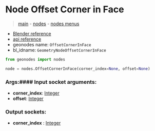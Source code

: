 # Node Offset Corner in Face

> [main](../structure.md) - [nodes](nodes.md) - [nodes menus](nodes_menus.md)

- [Blender reference](https://docs.blender.org/manual/en/latest/modeling/geometry_nodes/mesh_topology/offset_corner_in_face.html)
- [api reference](https://docs.blender.org/api/current/bpy.types.GeometryNodeOffsetCornerInFace.html)
- geonodes name: `OffsetCornerInFace`
- bl_idname: `GeometryNodeOffsetCornerInFace`

```python
from geonodes import nodes

node = nodes.OffsetCornerInFace(corner_index=None, offset=None)
```

### Args:#### Input socket arguments:

- **corner_index**: [Integer](Integer.md)
- **offset**: [Integer](Integer.md)

### Output sockets:

- **corner_index** : [Integer](Integer.md)

